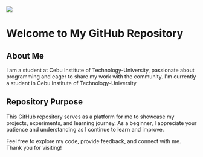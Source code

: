 <img src="https://capsule-render.vercel.app/api?type=wave&&color=timeGradient&height=300&section=header&text=Welcome%20to%20My%20GitHub%20Repository&fontSize=50" />

# Welcome to My GitHub Repository

## About Me
I am a student at Cebu Institute of Technology-University, passionate about programming and eager to share my work with the community. I'm currently a student in Cebu Institute of Technology-University

## Repository Purpose
This GitHub repository serves as a platform for me to showcase my projects, experiments, and learning journey. As a beginner, I appreciate your patience and understanding as I continue to learn and improve.

Feel free to explore my code, provide feedback, and connect with me. Thank you for visiting!

<!--
**AbarquezMyk/abarquezmyk** is a ✨ _special_ ✨ repository because its `README.md` (this file) appears on your GitHub profile.

Here are some ideas to get you started:

- 🔭 I’m currently working on ...
- 🌱 I’m currently learning ...
- 👯 I’m looking to collaborate on ...
- 🤔 I’m looking for help with ...
- 💬 Ask me about ...
- 📫 How to reach me: ...
- 😄 Pronouns: ...
- ⚡ Fun fact: ...
-->
